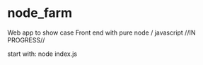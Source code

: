 # node_farm

Web app to show case Front end with pure node / javascript //IN PROGRESS//

start with:
node index.js

